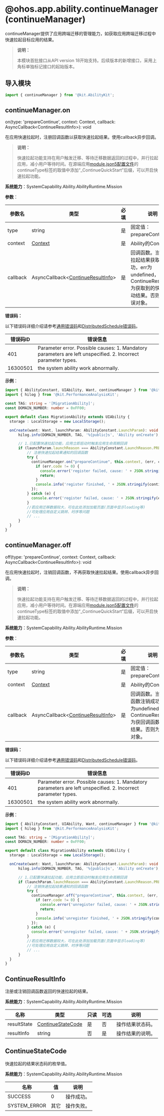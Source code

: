 # @ohos.app.ability.continueManager (continueManager)

continueManager提供了应用跨端迁移的管理能力，如获取应用跨端迁移过程中快速拉起目标应用的结果。

> **说明：**
> 
> 本模块首批接口从API version 18开始支持。后续版本的新增接口，采用上角标单独标记接口的起始版本。

## 导入模块

```ts
import { continueManager } from '@kit.AbilityKit';
```

## continueManager.on

on(type: 'prepareContinue', context: Context, callback: AsyncCallback&lt;ContinueResultInfo&gt;): void

在应用快速拉起时，注册回调函数以获取快速拉起结果。使用callback异步回调。

> **说明：**
>
> 快速拉起功能支持在用户触发迁移、等待迁移数据返回的过程中，并行拉起应用，减小用户等待时间。在源端应用[module.json5配置文件](../../quick-start/module-configuration-file.md)的continueType标签的取值中添加“_ContinueQuickStart”后缀，可以开启快速拉起功能。

**系统能力**：SystemCapability.Ability.AbilityRuntime.Mission

**参数**：

  | 参数名 | 类型                                                                                              | 必填 | 说明                                       |
  | -------- |-------------------------------------------------------------------------------------------------| -------- |------------------------------------------|
  | type | string                                                                                          | 是 | 固定值：prepareContinue。                     |
  | context | [Context](../apis-ability-kit/js-apis-inner-application-baseContext.md)                                                                                         | 是 | Ability的Context。                         |
  | callback | AsyncCallback&lt;[ContinueResultInfo](js-apis-app-ability-continueManager.md#continueresultinfo)&gt; | 是 | 回调函数。当快速拉起结果获取成功，err为undefined，ContinueResultInfo为获取到的快速启动结果。否则为错误对象。 |

**错误码：**

以下错误码详细介绍请参考[通用错误码](../errorcode-universal.md)和[DistributedSchedule错误码](errorcode-DistributedSchedule.md)。

| 错误码ID | 错误信息 |
| ------- | -------------------------------- |
| 401 | Parameter error. Possible causes: 1. Mandatory parameters are left unspecified. 2. Incorrect parameter types. |
| 16300501 | the system ability work abnormally. |

**示例**：

  ```ts
import { AbilityConstant, UIAbility, Want, continueManager } from '@kit.AbilityKit';
import { hilog } from '@kit.PerformanceAnalysisKit';

const TAG: string = '[MigrationAbility]';
const DOMAIN_NUMBER: number = 0xFF00;

export default class MigrationAbility extends UIAbility {
    storage : LocalStorage = new LocalStorage();

    onCreate(want: Want, launchParam: AbilityConstant.LaunchParam): void {
        hilog.info(DOMAIN_NUMBER, TAG, '%{public}s', 'Ability onCreate');

        // 1.已配置快速拉起功能，应用立即启动时触发应用生命周期回调
        if (launchParam.launchReason === AbilityConstant.LaunchReason.PREPARE_CONTINUATION) {
            // 注册快速拉起结果通知的回调函数
            try {
              continueManager.on("prepareContinue", this.context, (err, continueResultInfo) => {
                if (err.code != 0) {
                  console.error('register failed, cause: ' + JSON.stringify(err));
                  return;
                }
                console.info('register finished, ' + JSON.stringify(continueResultInfo));
              });
            } catch (e) {
              console.error('register failed, cause: ' + JSON.stringify(e));
            }
            //若应用迁移数据较大，可在此处添加加载页面(页面中显示loading等)
            //可处理应用自定义跳转、时序等问题
            // ...
        }
    }
}
  ```

## continueManager.off

off(type: 'prepareContinue', context: Context, callback: AsyncCallback&lt;ContinueResultInfo&gt;): void

在应用快速拉起时，注销回调函数，不再获取快速拉起结果。使用callback异步回调。

> **说明：**
>
> 快速拉起功能支持在用户触发迁移、等待迁移数据返回的过程中，并行拉起应用，减小用户等待时间。在源端应用[module.json5配置文件](../../quick-start/module-configuration-file.md)的continueType标签的取值中添加“_ContinueQuickStart”后缀，可以开启快速拉起功能。

**系统能力**：SystemCapability.Ability.AbilityRuntime.Mission

**参数**：

| 参数名 | 类型                                 | 必填 | 说明                                   |
  | -------- |------------------------------------| -------- |--------------------------------------|
| type | string                             | 是 | 固定值：prepareContinue。                 |
| context | [Context](../apis-ability-kit/js-apis-inner-application-baseContext.md)                            | 是 | Ability的Context。                     |
| callback | AsyncCallback&lt;[ContinueResultInfo](js-apis-app-ability-continueManager.md#continueresultinfo)&gt; | 是 | 回调函数。当回调函数注销成功，err为undefined，ContinueResultInfo为获回调函数注销结果。否则为错误对象。 |

**错误码：**

以下错误码详细介绍请参考[通用错误码](../errorcode-universal.md)和[DistributedSchedule错误码](errorcode-DistributedSchedule.md)。

| 错误码ID    | 错误信息 |
|----------| -------------------------------- |
| 401      | Parameter error. Possible causes: 1. Mandatory parameters are left unspecified. 2. Incorrect parameter types. |
| 16300501 | the system ability work abnormally. |

**示例**：

  ```ts
import { AbilityConstant, UIAbility, Want, continueManager } from '@kit.AbilityKit';
import { hilog } from '@kit.PerformanceAnalysisKit';

const TAG: string = '[MigrationAbility]';
const DOMAIN_NUMBER: number = 0xFF00;

export default class MigrationAbility extends UIAbility {
    storage : LocalStorage = new LocalStorage();

    onCreate(want: Want, launchParam: AbilityConstant.LaunchParam): void {
        hilog.info(DOMAIN_NUMBER, TAG, '%{public}s', 'Ability onCreate');

        // 1.已配置快速拉起功能，应用立即启动时触发应用生命周期回调
        if (launchParam.launchReason === AbilityConstant.LaunchReason.PREPARE_CONTINUATION) {
            // 注销快速拉起结果通知的回调函数
            try {
              continueManager.off("prepareContinue", this.context, (err, continueResultInfo) => {
                if (err.code != 0) {
                  console.error('unregister failed, cause: ' + JSON.stringify(err));
                  return;
                }
                console.info('unregister finished, ' + JSON.stringify(continueResultInfo));
              });
            } catch (e) {
              console.error('unregister failed, cause: ' + JSON.stringify(e));
            }
            //若应用迁移数据较大，可在此处添加加载页面(页面中显示loading等)
            //可处理应用自定义跳转、时序等问题
            // ...
        }
    }
}
  ```

## ContinueResultInfo

注册或注销回调函数返回的快速拉起的结果。

**系统能力**：SystemCapability.Ability.AbilityRuntime.Mission

| 名称 | 类型                                                                            | 只读 | 可选 | 说明       |
| -------- |-------------------------------------------------------------------------------|----|----|----------|
| resultState | [ContinueStateCode](js-apis-app-ability-continueManager.md#continuestatecode) | 是  | 否  | 操作结果状态码。 |
| resultInfo | string                                                                        | 否  | 是  | 操作结果的说明。 |

## ContinueStateCode

快速拉起的结果状态码的枚举值。

**系统能力**：SystemCapability.Ability.AbilityRuntime.Mission

| 名称 | 值  | 说明    | 
| -------- |----|-------|
| SUCCESS  | 0  | 操作成功。 | 
| SYSTEM_ERROR | 其它 | 操作失败。 | 

